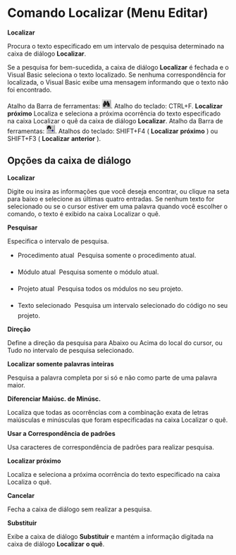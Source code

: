
# Comando Localizar (Menu Editar)

 **Localizar**

Procura o texto especificado em um intervalo de pesquisa determinado na caixa de diálogo  **Localizar**.

Se a pesquisa for bem-sucedida, a caixa de diálogo  **Localizar** é fechada e o Visual Basic seleciona o texto localizado. Se nenhuma correspondência for localizada, o Visual Basic exibe uma mensagem informando que o texto não foi encontrado.

Atalho da Barra de ferramentas: 
![](images/tbr_find_ZA01201703.gif). Atalho do teclado: CTRL+F.
 **Localizar próximo**
Localiza e seleciona a próxima ocorrência do texto especificado na caixa Localizar o quê da caixa de diálogo  **Localizar**.
Atalho da Barra de ferramentas: 
![](images/tbr_next_ZA01201716.gif). Atalhos do teclado: SHIFT+F4 ( **Localizar** **próximo** ) ou SHIFT+F3 ( **Localizar** **anterior** ).

## Opções da caixa de diálogo

 **Localizar**

Digite ou insira as informações que você deseja encontrar, ou clique na seta para baixo e selecione as últimas quatro entradas. Se nenhum texto for selecionado ou se o cursor estiver em uma palavra quando você escolher o comando, o texto é exibido na caixa Localizar o quê.

 **Pesquisar**

Especifica o intervalo de pesquisa.




- Procedimento atual  Pesquisa somente o procedimento atual.
    
- Módulo atual  Pesquisa somente o módulo atual.
    
- Projeto atual  Pesquisa todos os módulos no seu projeto.
    
- Texto selecionado  Pesquisa um intervalo selecionado do código no seu projeto.
    


 **Direção**

Define a direção da pesquisa para Abaixo ou Acima do local do cursor, ou Tudo no intervalo de pesquisa selecionado.

 **Localizar somente palavras inteiras**

Pesquisa a palavra completa por si só e não como parte de uma palavra maior.

 **Diferenciar Maiúsc. de Minúsc.**

Localiza que todas as ocorrências com a combinação exata de letras maiúsculas e minúsculas que foram especificadas na caixa Localizar o quê.

 **Usar a Correspondência de padrões**

Usa caracteres de correspondência de padrões para realizar pesquisa.

 **Localizar próximo**

Localiza e seleciona a próxima ocorrência do texto especificado na caixa Localiza o quê.

 **Cancelar**

Fecha a caixa de diálogo sem realizar a pesquisa.

 **Substituir**

Exibe a caixa de diálogo  **Substituir** e mantém a informação digitada na caixa de diálogo **Localizar** **o quê**.

